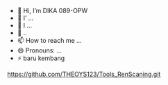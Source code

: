 - 👋 Hi, I’m DIKA 089-OPW
- 👀 I’ ...
- 🌱 I ...
- 💞️ ..
- 📫 How to reach me ...
- 😄 Pronouns: ...
- ⚡ baru kembang

<!---
Sabriandika/Sabriandika is a ✨ special ✨ repository because its `README.md` (this file) appears on your GitHub profile.
You can click the Preview link to take a look at your changes.
--->
https://github.com/THEOYS123/Tools_RenScaning.git

